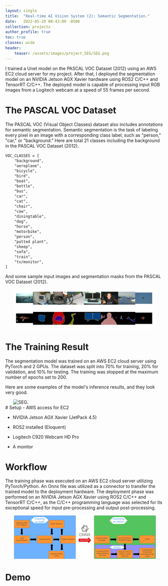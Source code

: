 ```yaml
---
layout: single
title:  "Real-time AI Vision System (2): Semantic Segmentation."
date:   2022-05-20 00:43:00 -0500
collection: projects
author_profile: true
toc: true
classes: wide
header:
    teaser: /assets/images/project_SEG/SEG.png
---
```

I trained a Unet model on the PASCAL VOC Dataset (2012) using an AWS EC2 cloud server for my project. After that, I deployed the segmentation model on an NVIDIA Jetson AGX Xavier hardware using ROS2 C/C++ and TensorRT C/C++. The deployed model is capable of processing input RGB images from a Logitech webcam at a speed of 55 frames per second.

# The PASCAL VOC Dataset
The PASCAL VOC (Visual Object Classes) dataset also includes annotations for semantic segmentation. Semantic segmentation is the task of labeling every pixel in an image with a corresponding class label, such as "person," "car," or "background."
Here are total 21 classes including the background in the PASCAL VOC Dataset (2012).
```
VOC_CLASSES = [
    "background",
    "aeroplane",
    "bicycle",
    "bird",
    "boat",
    "bottle",
    "bus",
    "car",
    "cat",
    "chair",
    "cow",
    "diningtable",
    "dog",
    "horse",
    "motorbike",
    "person",
    "potted plant",
    "sheep",
    "sofa",
    "train",
    "tv/monitor",
]
```

And some sample input images and segmentation masks from the PASCAL VOC Dataset (2012).
<style>
.center {
  display: block;
  margin-left: auto;
  margin-right: auto;
  min-width: 90%;
  max-width: 90%;
  width: 50vw;
}
</style>
<img class="center" src="/assets/images/project_SEG/VOC_sampels.png" alt="VOC_sampels."> 

# The Training Result
The segmentation model was trained on an AWS EC2 cloud server using PyTorch and 2 GPUs. The dataset was split into 70% for training, 20% for validation, and 10% for testing. The training was stopped at the maximum number of epochs set to 200.

Here are some examples of the model's inference results, and they look very good.
<style>
.center {
  display: block;
  margin-left: auto;
  margin-right: auto;
  min-width: 90%;
  max-width: 90%;
  width: 50vw;
}
</style>
<img class="center" src="/assets/images/project_OD/SEG.png" alt="SEG."> 
# Setup
- AWS access for EC2 

- NVIDIA Jetson AGX Xavier (JetPack 4.5)

- ROS2 installed (Eloquent)

- Logitech C920 Webcam HD Pro

- A monitor 

# Workflow
The training phase was executed on an AWS EC2 cloud server utilizing PyTorch/Python. An Onnx file was utilized as a connector to transfer the trained model to the deployment hardware. The deployment phase was performed on an NVIDIA Jetson AGX Xavier using ROS2 C/C++ and TensorRT C/C++, as the C/C++ programming language was selected for its exceptional speed for input pre-processing and output post-processing.

<style>
.center {
  display: block;
  margin-left: auto;
  margin-right: auto;
  min-width: 90%;
  max-width: 90%;
  width: 50vw;
}
</style>
<img class="center" src="/assets/images/project_OD/Task_1.png" alt="The task."> 


# Demo

